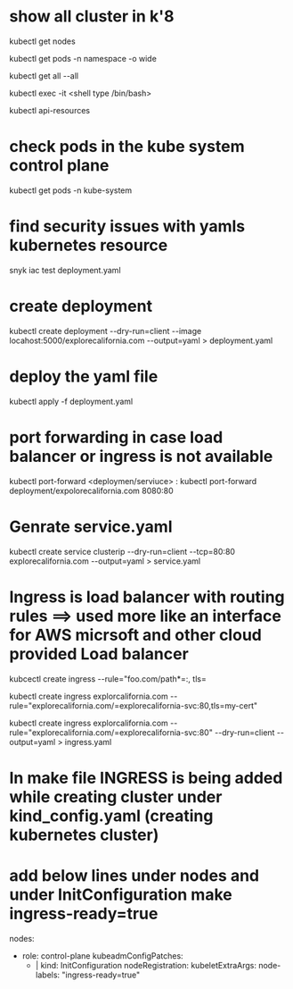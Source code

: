 # show all cluster in k'8
kubectl get nodes 

kubectl get pods -n namespace -o wide

kubectl get all --all

kubectl exec -it <name of pod> <shell type /bin/bash>

kubectl api-resources

# check pods in the kube system control plane
kubectl get pods -n kube-system

# find security issues with yamls kubernetes resource
snyk iac test deployment.yaml 

# create deployment
kubectl create deployment --dry-run=client --image locahost:5000/explorecalifornia.com --output=yaml > deployment.yaml

# deploy the yaml file
kubectl apply -f deployment.yaml

# port forwarding in case load balancer or ingress is not available
kubectl port-forward <deploymen/serviuce> <oustide-port>:<inside-port>
kubectl port-forward deployment/expolorecalifornia.com 8080:80

# Genrate service.yaml 
kubectl create service clusterip --dry-run=client --tcp=80:80 explorecalifornia.com --output=yaml > service.yaml

# Ingress is load balancer with routing rules ==> used more like an interface for AWS micrsoft and other cloud provided Load balancer
kubcectl create ingress <name> --rule="foo.com/path*=<service-name>:<port>, tls=<cret-name> 

kubectl create ingress explorcalifornia.com --rule="explorecalifornia.com/=explorecalifornia-svc:80,tls=my-cert" 

kubectl create ingress explorcalifornia.com --rule="explorecalifornia.com/=explorecalifornia-svc:80" --dry-run=client --output=yaml > ingress.yaml

# In make file INGRESS is being added while creating cluster under kind_config.yaml (creating kubernetes cluster)
# add below lines under nodes and under InitConfiguration make ingress-ready=true
nodes:
- role: control-plane
  kubeadmConfigPatches:
  - |
    kind: InitConfiguration
    nodeRegistration:
      kubeletExtraArgs:
        node-labels: "ingress-ready=true"